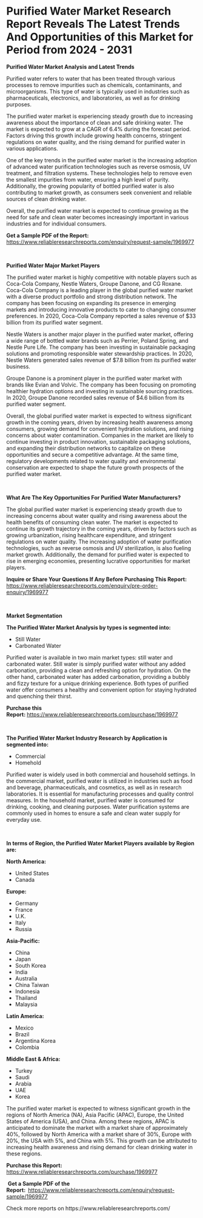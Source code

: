 <p><h1>Purified Water Market Research Report Reveals The Latest Trends And Opportunities of this Market for Period from 2024 - 2031</h1></p><p><strong>Purified Water Market Analysis and Latest Trends</strong></p>
<p><p>Purified water refers to water that has been treated through various processes to remove impurities such as chemicals, contaminants, and microorganisms. This type of water is typically used in industries such as pharmaceuticals, electronics, and laboratories, as well as for drinking purposes.</p><p>The purified water market is experiencing steady growth due to increasing awareness about the importance of clean and safe drinking water. The market is expected to grow at a CAGR of 6.4% during the forecast period. Factors driving this growth include growing health concerns, stringent regulations on water quality, and the rising demand for purified water in various applications.</p><p>One of the key trends in the purified water market is the increasing adoption of advanced water purification technologies such as reverse osmosis, UV treatment, and filtration systems. These technologies help to remove even the smallest impurities from water, ensuring a high level of purity. Additionally, the growing popularity of bottled purified water is also contributing to market growth, as consumers seek convenient and reliable sources of clean drinking water.</p><p>Overall, the purified water market is expected to continue growing as the need for safe and clean water becomes increasingly important in various industries and for individual consumers.</p></p>
<p><strong>Get a Sample PDF of the Report:&nbsp;</strong> <a href="https://www.reliableresearchreports.com/enquiry/request-sample/1969977">https://www.reliableresearchreports.com/enquiry/request-sample/1969977</a></p>
<p>&nbsp;</p>
<p><strong>Purified Water Major Market Players</strong></p>
<p><p>The purified water market is highly competitive with notable players such as Coca-Cola Company, Nestle Waters, Groupe Danone, and CG Roxane. Coca-Cola Company is a leading player in the global purified water market with a diverse product portfolio and strong distribution network. The company has been focusing on expanding its presence in emerging markets and introducing innovative products to cater to changing consumer preferences. In 2020, Coca-Cola Company reported a sales revenue of $33 billion from its purified water segment.</p><p>Nestle Waters is another major player in the purified water market, offering a wide range of bottled water brands such as Perrier, Poland Spring, and Nestle Pure Life. The company has been investing in sustainable packaging solutions and promoting responsible water stewardship practices. In 2020, Nestle Waters generated sales revenue of $7.8 billion from its purified water business.</p><p>Groupe Danone is a prominent player in the purified water market with brands like Evian and Volvic. The company has been focusing on promoting healthier hydration options and investing in sustainable sourcing practices. In 2020, Groupe Danone recorded sales revenue of $4.6 billion from its purified water segment.</p><p>Overall, the global purified water market is expected to witness significant growth in the coming years, driven by increasing health awareness among consumers, growing demand for convenient hydration solutions, and rising concerns about water contamination. Companies in the market are likely to continue investing in product innovation, sustainable packaging solutions, and expanding their distribution networks to capitalize on these opportunities and secure a competitive advantage. At the same time, regulatory developments related to water quality and environmental conservation are expected to shape the future growth prospects of the purified water market.</p></p>
<p>&nbsp;</p>
<p><strong>What Are The Key Opportunities For Purified Water Manufacturers?</strong></p>
<p><p>The global purified water market is experiencing steady growth due to increasing concerns about water quality and rising awareness about the health benefits of consuming clean water. The market is expected to continue its growth trajectory in the coming years, driven by factors such as growing urbanization, rising healthcare expenditure, and stringent regulations on water quality. The increasing adoption of water purification technologies, such as reverse osmosis and UV sterilization, is also fueling market growth. Additionally, the demand for purified water is expected to rise in emerging economies, presenting lucrative opportunities for market players.</p></p>
<p><strong>Inquire or Share Your Questions If Any Before Purchasing This Report:</strong> <a href="https://www.reliableresearchreports.com/enquiry/pre-order-enquiry/1969977">https://www.reliableresearchreports.com/enquiry/pre-order-enquiry/1969977</a></p>
<p>&nbsp;</p>
<p><strong>Market Segmentation</strong></p>
<p><strong>The Purified Water Market Analysis by types is segmented into:</strong></p>
<p><ul><li>Still Water</li><li>Carbonated Water</li></ul></p>
<p><p>Purified water is available in two main market types: still water and carbonated water. Still water is simply purified water without any added carbonation, providing a clean and refreshing option for hydration. On the other hand, carbonated water has added carbonation, providing a bubbly and fizzy texture for a unique drinking experience. Both types of purified water offer consumers a healthy and convenient option for staying hydrated and quenching their thirst.</p></p>
<p><strong>Purchase this Report:&nbsp;</strong><a href="https://www.reliableresearchreports.com/purchase/1969977">https://www.reliableresearchreports.com/purchase/1969977</a></p>
<p>&nbsp;</p>
<p><strong>The Purified Water Market Industry Research by Application is segmented into:</strong></p>
<p><ul><li>Commercial</li><li>Homehold</li></ul></p>
<p><p>Purified water is widely used in both commercial and household settings. In the commercial market, purified water is utilized in industries such as food and beverage, pharmaceuticals, and cosmetics, as well as in research laboratories. It is essential for manufacturing processes and quality control measures. In the household market, purified water is consumed for drinking, cooking, and cleaning purposes. Water purification systems are commonly used in homes to ensure a safe and clean water supply for everyday use.</p></p>
<p>&nbsp;</p>
<p><strong>In terms of Region, the Purified Water Market Players available by Region are:</strong></p>
<p>
    <p> <strong> North America: </strong>
        <ul>
            <li>United States</li>
            <li>Canada</li>
        </ul>
        </p> 
    <p> <strong> Europe: </strong>
        <ul>
            <li>Germany</li>
            <li>France</li>
            <li>U.K.</li>
            <li>Italy</li>
            <li>Russia</li>
        </ul>
        </p> 
    <p> <strong> Asia-Pacific: </strong>
        <ul>
            <li>China</li>
            <li>Japan</li>
            <li>South Korea</li>
            <li>India</li>
            <li>Australia</li>
            <li>China Taiwan</li>
            <li>Indonesia</li>
            <li>Thailand</li>
            <li>Malaysia</li>
        </ul>
        </p> 
    <p> <strong> Latin America: </strong>
        <ul>
            <li>Mexico</li>
            <li>Brazil</li>
            <li>Argentina Korea</li>
            <li>Colombia</li>
        </ul>
        </p> 
    <p> <strong> Middle East & Africa: </strong>
        <ul>
            <li>Turkey</li>
            <li>Saudi</li>
            <li>Arabia</li>
            <li>UAE</li>
            <li>Korea</li>
        </ul>
    </p>
    </p>
<p><p>The purified water market is expected to witness significant growth in the regions of North America (NA), Asia Pacific (APAC), Europe, the United States of America (USA), and China. Among these regions, APAC is anticipated to dominate the market with a market share of approximately 40%, followed by North America with a market share of 30%, Europe with 20%, the USA with 5%, and China with 5%. This growth can be attributed to increasing health awareness and rising demand for clean drinking water in these regions.</p></p>
<p><strong>Purchase this Report: </strong><a href="https://www.reliableresearchreports.com/purchase/1969977">https://www.reliableresearchreports.com/purchase/1969977</a></p>
<p>&nbsp;<strong>Get a Sample PDF of the Report:&nbsp;&nbsp;</strong><a href="https://www.reliableresearchreports.com/enquiry/request-sample/1969977">https://www.reliableresearchreports.com/enquiry/request-sample/1969977</a></p>
<p><strong></strong></p>
<p>Check more reports on https://www.reliableresearchreports.com/</p>